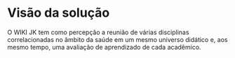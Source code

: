 # Visão da solução

O WIKI JK tem como percepção a reunião de várias disciplinas correlacionadas no âmbito da saúde em um mesmo universo didático e, aos mesmo tempo, uma avaliação de aprendizado de cada acadêmico.

